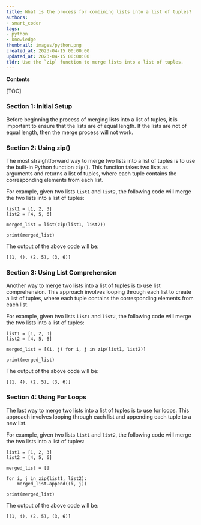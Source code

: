 ```yaml
---
title: What is the process for combining lists into a list of tuples?
authors:
- smart_coder
tags:
- python
- knowledge
thumbnail: images/python.png
created_at: 2023-04-15 00:00:00
updated_at: 2023-04-15 00:00:00
tldr: Use the `zip` function to merge lists into a list of tuples.
---
```


**Contents**

[TOC]

### Section 1: Initial Setup

Before beginning the process of merging lists into a list of tuples, it is important to ensure that the lists are of equal length. If the lists are not of equal length, then the merge process will not work. 

### Section 2: Using zip()

The most straightforward way to merge two lists into a list of tuples is to use the built-in Python function `zip()`. This function takes two lists as arguments and returns a list of tuples, where each tuple contains the corresponding elements from each list. 

For example, given two lists `list1` and `list2`, the following code will merge the two lists into a list of tuples:

```
list1 = [1, 2, 3]
list2 = [4, 5, 6]

merged_list = list(zip(list1, list2))

print(merged_list)
```

The output of the above code will be: 

```
[(1, 4), (2, 5), (3, 6)]
```

### Section 3: Using List Comprehension

Another way to merge two lists into a list of tuples is to use list comprehension. This approach involves looping through each list to create a list of tuples, where each tuple contains the corresponding elements from each list. 

For example, given two lists `list1` and `list2`, the following code will merge the two lists into a list of tuples:

```
list1 = [1, 2, 3]
list2 = [4, 5, 6]

merged_list = [(i, j) for i, j in zip(list1, list2)]

print(merged_list)
```

The output of the above code will be: 

```
[(1, 4), (2, 5), (3, 6)]
```

### Section 4: Using For Loops

The last way to merge two lists into a list of tuples is to use for loops. This approach involves looping through each list and appending each tuple to a new list. 

For example, given two lists `list1` and `list2`, the following code will merge the two lists into a list of tuples:

```
list1 = [1, 2, 3]
list2 = [4, 5, 6]

merged_list = []

for i, j in zip(list1, list2):
    merged_list.append((i, j))

print(merged_list)
```

The output of the above code will be: 

```
[(1, 4), (2, 5), (3, 6)]
```
